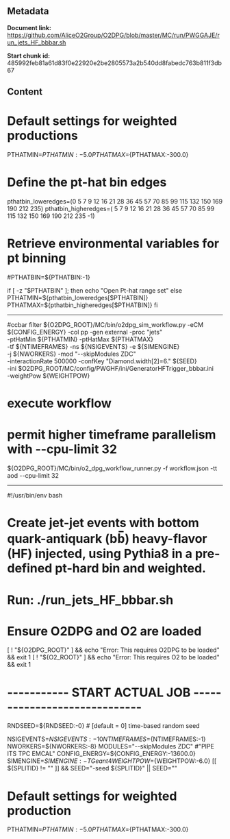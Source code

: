 ## Metadata

**Document link:** https://github.com/AliceO2Group/O2DPG/blob/master/MC/run/PWGGAJE/run_jets_HF_bbbar.sh

**Start chunk id:** 485992feb81a61d83f0e22920e2be2805573a2b540dd8fabedc763b811f3db67

## Content

# Default settings for weighted productions
PTHATMIN=${PTHATMIN:-5.0}
PTHATMAX=${PTHATMAX:-300.0}

# Define the pt-hat bin edges
pthatbin_loweredges=(0 5 7 9 12 16 21 28 36 45 57 70 85 99 115 132 150 169 190 212 235)
pthatbin_higheredges=( 5 7 9 12 16 21 28 36 45 57 70 85 99 115 132 150 169 190 212 235 -1)

# Retrieve environmental variables for pt binning
#PTHATBIN=${PTHATBIN:-1}

if [ -z "$PTHATBIN" ]; then
    echo "Open Pt-hat range set"
else
  PTHATMIN=${pthatbin_loweredges[$PTHATBIN]}
  PTHATMAX=${pthatbin_higheredges[$PTHATBIN]}
fi

---

#ccbar filter
${O2DPG_ROOT}/MC/bin/o2dpg_sim_workflow.py -eCM ${CONFIG_ENERGY} -col pp -gen external -proc "jets"           \
                                            -ptHatMin ${PTHATMIN} -ptHatMax ${PTHATMAX}                       \
                                            -tf ${NTIMEFRAMES} -ns ${NSIGEVENTS} -e ${SIMENGINE}              \
                                            -j ${NWORKERS} -mod "--skipModules ZDC"                           \
                                            -interactionRate 500000 -confKey "Diamond.width[2]=6." ${SEED}    \
                                            -ini $O2DPG_ROOT/MC/config/PWGHF/ini/GeneratorHFTrigger_bbbar.ini \
                                            -weightPow ${WEIGHTPOW}

# execute workflow
# permit higher timeframe parallelism with --cpu-limit 32
${O2DPG_ROOT}/MC/bin/o2_dpg_workflow_runner.py -f workflow.json -tt aod --cpu-limit 32

---

#!/usr/bin/env bash

# Create jet-jet events with bottom quark-antiquark (bb̅) heavy-flavor (HF) injected, using Pythia8 in a pre-defined pt-hard bin and weighted.
# Run: ./run_jets_HF_bbbar.sh

# Ensure O2DPG and O2 are loaded
[ ! "${O2DPG_ROOT}" ] && echo "Error: This requires O2DPG to be loaded" && exit 1
[ ! "${O2_ROOT}" ] && echo "Error: This requires O2 to be loaded" && exit 1



# ----------- START ACTUAL JOB  -----------------------------

RNDSEED=${RNDSEED:-0}   # [default = 0] time-based random seed

NSIGEVENTS=${NSIGEVENTS:-10}
NTIMEFRAMES=${NTIMEFRAMES:-1}
NWORKERS=${NWORKERS:-8}
MODULES="--skipModules ZDC" #"PIPE ITS TPC EMCAL"
CONFIG_ENERGY=${CONFIG_ENERGY:-13600.0}
SIMENGINE=${SIMENGINE:-TGeant4}
WEIGHTPOW=${WEIGHTPOW:-6.0}
[[ ${SPLITID} != "" ]] && SEED="-seed ${SPLITID}" || SEED=""

# Default settings for weighted production
PTHATMIN=${PTHATMIN:-5.0}
PTHATMAX=${PTHATMAX:-300.0}